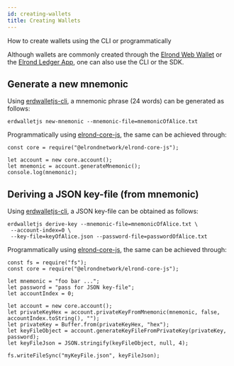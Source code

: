 ```yaml
---
id: creating-wallets
title: Creating Wallets
---
```


How to create wallets using the CLI or programmatically

Although wallets are commonly created through the [Elrond Web Wallet](https://wallet.elrond.com/) or the [Elrond Ledger App](https://github.com/ElrondNetwork/ledger-elrond), one can also use the CLI or the SDK. 

## **Generate a new mnemonic**

Using [erdwalletjs-cli](https://www.npmjs.com/package/@elrondnetwork/erdwalletjs-cli), a mnemonic phrase (24 words) can be generated as follows:



```
erdwalletjs new-mnemonic --mnemonic-file=mnemonicOfAlice.txt
```

Programmatically using [elrond-core-js](https://www.npmjs.com/package/@elrondnetwork/elrond-core-js), the same can be achieved through:



```
const core = require("@elrondnetwork/elrond-core-js");

let account = new core.account();
let mnemonic = account.generateMnemonic();
console.log(mnemonic);
```

## **Deriving a JSON key-file (from mnemonic)**

Using [erdwalletjs-cli](https://www.npmjs.com/package/@elrondnetwork/erdwalletjs-cli), a JSON key-file can be obtained as follows:



```
erdwalletjs derive-key --mnemonic-file=mnemonicOfAlice.txt \
 --account-index=0 \
 --key-file=keyOfAlice.json --password-file=passwordOfAlice.txt
```

Programmatically using [elrond-core-js](https://www.npmjs.com/package/@elrondnetwork/elrond-core-js), the same can be achieved through:



```
const fs = require("fs");
const core = require("@elrondnetwork/elrond-core-js");

let mnemonic = "foo bar ...";
let password = "pass for JSON key-file";
let accountIndex = 0;

let account = new core.account();
let privateKeyHex = account.privateKeyFromMnemonic(mnemonic, false, accountIndex.toString(), "");
let privateKey = Buffer.from(privateKeyHex, "hex");
let keyFileObject = account.generateKeyFileFromPrivateKey(privateKey, password);
let keyFileJson = JSON.stringify(keyFileObject, null, 4);

fs.writeFileSync("myKeyFile.json", keyFileJson);
```